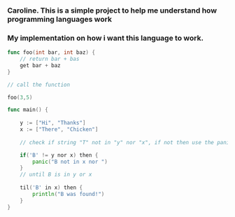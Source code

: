 ### Caroline. This is a simple project to help me understand how programming languages work


### My implementation on how i want this language to work.


```go
func foo(int bar, int baz) {
    // return bar + bas
    get bar + baz
}

// call the function

foo(3,5)
```

```go
func main() {
    
    y := ["Hi", "Thanks"]
    x := ["There", "Chicken"]
    
    // check if string "T" not in "y" nor "x", if not then use the panic() func to warn

    if('B' != y nor x) then {
        panic("B not in x nor ")
    }
    // until B is in y or x
    
    til('B' in x) then {
        println("B was found!")
    }
}
```